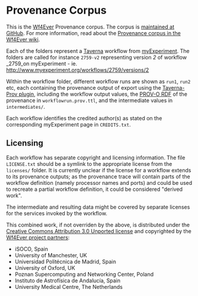 Provenance Corpus
=================

This is the [Wf4Ever](http://www.wf4ever-project.org/) Provenance corpus.
The corpus is [maintained at GitHub](https://github.com/wf4ever/taverna-prov).
For more information, read about the [Provenance corpus in the Wf4Ever
wiki](http://www.wf4ever-project.org/wiki/display/docs/Provenance+corpus).

Each of the folders represent a [Taverna](http://www.taverna.org.uk/) 
workflow from [myExperiment](http://www.myexperiment.org/). The folders
are called for instance `2759-v2` representing version _2_ of workflow
_2759_on myExperiment - ie.
http://www.myexperiment.org/workflows/2759/versions/2

Within the workflow folder, different workflow runs are shown as 
`run1`, `run2` etc, each containing the provenance output of 
export using the [Taverna-Prov plugin](https://github.com/wf4ever/taverna-prov), 
including the workflow output values, the [PROV-O
RDF](http://www.w3.org/TR/prov-o/) of the provenance in
`workflowrun.prov.ttl`, and the intermediate values in `intermediates/`.

Each workflow identifies the credited author(s) as stated on the
corresponding myExperiment page in `CREDITS.txt`.


Licensing
---------

Each workflow has separate copyright and licensing information. The
file `LICENSE.txt` should be a symlink to the appropriate license
from the `licenses/` folder. It is currently unclear if the license for a
workflow extends to its provenance outputs; as the provenance trace will
contain parts of the workflow definition (namely processor names and
ports) and could be used to recreate a partial workflow definition, it
could be considered "derived work". 

The intermediate and resulting data might be covered by separate
licenses for the services invoked by the workflow.

This combined work, if not overriden by the above, is
distributed under the [Creative Commons Attribution 3.0 Unported
license](http://creativecommons.org/licenses/by/3.0/) and copyrighted by
the [Wf4Ever project partners](http://www.wf4ever-project.org/partners):

* iSOCO, Spain
* University of Manchester, UK
* Universidad Politécnica de Madrid, Spain
* University of Oxford, UK
* Poznan Supercomputing and Networking Center, Poland
* Instituto de Astrofísica de Andalucía, Spain
* University Medical Centre, The Netherlands
